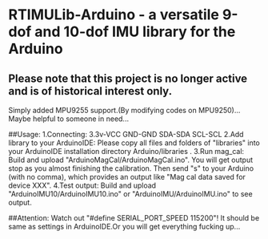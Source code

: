 # RTIMULib-Arduino - a versatile 9-dof and 10-dof IMU library for the Arduino

## Please note that this project is no longer active and is of historical interest only.


Simply added MPU9255 support.(By modifying codes on MPU9250)...
Maybe helpful to someone in need... 

##Usage:
	1.Connecting:
		3.3v-VCC
		GND-GND
		SDA-SDA
		SCL-SCL
	2.Add library to your ArduinoIDE:
		Please copy all files and folders of "libraries" into your ArduinoIDE installation directory Arduino/libraries .
	3.Run mag_cal:
		Build and upload "ArduinoMagCal/ArduinoMagCal.ino".
		You will get output stop as you almost finishing the calibration. Then send "s" to your Arduino (with no comma), which provides an output like "Mag cal data saved for device XXX".
	4.Test output:
		Build and upload "ArduinoIMU10/ArduinoIMU10.ino" or "ArduinoIMU/ArduinoIMU.ino" to see output.

##Attention:
	Watch out "#define  SERIAL_PORT_SPEED  115200"! It should be same as settings in ArduinoIDE.Or you will get everything fucking up...